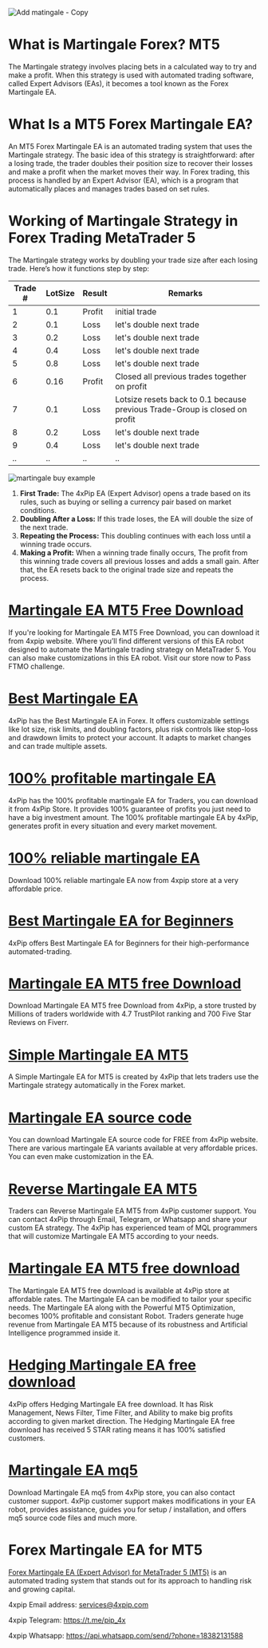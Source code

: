 ![Add matingale - Copy](https://github.com/user-attachments/assets/32923fd2-6e04-4e89-a25d-158229e9b23c)

# What is Martingale Forex? MT5
The Martingale strategy involves placing bets in a calculated way to try and make a profit. When this strategy is used with automated trading software, called Expert Advisors (EAs), it becomes a tool known as the Forex Martingale EA.

# What Is a MT5 Forex Martingale EA?
An MT5 Forex Martingale EA is an automated trading system that uses the Martingale strategy. The basic idea of this strategy is straightforward: after a losing trade, the trader doubles their position size to recover their losses and make a profit when the market moves their way. In Forex trading, this process is handled by an Expert Advisor (EA), which is a program that automatically places and manages trades based on set rules.

# Working of Martingale Strategy in Forex Trading MetaTrader 5
The Martingale strategy works by doubling your trade size after each losing trade. Here’s how it functions step by step:

| Trade #  | LotSize | Result | Remarks |
| ------------- | ------------- | ------------- | ------------- |
| 1  |  0.1  |  Profit  |  initial trade  |
| 2  |  0.1  |  Loss  |  let's double next trade  |
| 3  |  0.2  |  Loss  |  let's double next trade  |
| 4  |  0.4  |  Loss  |  let's double next trade  |
| 5  |  0.8  |  Loss  |  let's double next trade  |
| 6  |  0.16  |  Profit  |  Closed all previous trades together on profit  |
| 7  |  0.1  |  Loss  |  Lotsize resets back to 0.1 because previous Trade-Group is closed on profit  |
| 8  |  0.2  |  Loss  |  let's double next trade  |
| 9  |  0.4  |  Loss  |  let's double next trade  |
| ..  |  ..  |  ..  |  ..  |

![martingale buy example](https://github.com/user-attachments/assets/5be1d352-317b-4e0b-9772-361d10810595)

1. **First Trade:** The 4xPip EA (Expert Advisor) opens a trade based on its rules, such as buying or selling a currency pair based on market conditions.
2. **Doubling After a Loss:** If this trade loses, the EA will double the size of the next trade.
3. **Repeating the Process:** This doubling continues with each loss until a winning trade occurs.
4. **Making a Profit:** When a winning trade finally occurs, The profit from this winning trade covers all previous losses and adds a small gain. After that, the EA resets back to the original trade size and repeats the process.

# [Martingale EA MT5 Free Download](https://4xpip.com/product/best-martingale-strategy-forex-ea-mt5-grid-trading)
If you're looking for Martingale EA MT5 Free Download, you can download it from 4xpip website. Where you’ll find different versions of this EA robot designed to automate the Martingale trading strategy on MetaTrader 5. You can also make customizations in this EA robot. Visit our store now to Pass FTMO challenge.

# [Best Martingale EA](https://4xpip.com/product/best-martingale-strategy-forex-ea-mt5-grid-trading)
4xPip has the Best Martingale EA in Forex. It offers customizable settings like lot size, risk limits, and doubling factors, plus risk controls like stop-loss and drawdown limits to protect your account. It adapts to market changes and can trade multiple assets.

# [100% profitable martingale EA](https://4xpip.com/product/best-martingale-strategy-forex-ea-mt5-grid-trading)
4xPip has the 100% profitable martingale EA for Traders, you can download it from 4xPip Store. It provides 100% guarantee of profits you just need to have a big investment amount. The 100% profitable martingale EA by 4xPip, generates profit in every situation and every market movement.

# [100% reliable martingale EA](https://4xpip.com/product/best-martingale-strategy-forex-ea-mt5-grid-trading)
Download 100% reliable martingale EA now from 4xpip store at a very affordable price.

# [Best Martingale EA for Beginners](https://4xpip.com/product/best-martingale-strategy-forex-ea-mt5-grid-trading)
4xPip offers Best Martingale EA for Beginners for their high-performance automated-trading.

# [Martingale EA MT5 free Download](https://4xpip.com/product/best-martingale-strategy-forex-ea-mt5-grid-trading)
Download Martingale EA MT5 free Download from 4xPip, a store trusted by Millions of traders worldwide with 4.7 TrustPilot ranking and 700 Five Star Reviews on Fiverr.

# [Simple Martingale EA MT5](https://4xpip.com/product/best-martingale-strategy-forex-ea-mt5-grid-trading)
A Simple Martingale EA for MT5 is created by 4xPip that lets traders use the Martingale strategy automatically in the Forex market.

# [Martingale EA source code](https://4xpip.com/product/best-martingale-strategy-forex-ea-mt5-grid-trading)
You can download Martingale EA source code for FREE from 4xPip website. There are various martingale EA variants available at very affordable prices. You can even make customization in the EA.

# [Reverse Martingale EA MT5](https://4xpip.com/product/best-martingale-strategy-forex-ea-mt5-grid-trading)
Traders can Reverse Martingale EA MT5 from 4xPip customer support. You can contact 4xPip through Email, Telegram, or Whatsapp and share your custom EA strategy. The 4xPip has experienced team of MQL programmers that will customize Martingale EA MT5 according to your needs.

# [Martingale EA MT5 free download](https://4xpip.com/product/best-martingale-strategy-forex-ea-mt5-grid-trading)
The Martingale EA MT5 free download is available at 4xPip store at affordable rates. The Martingale EA can be modified to tailor your specific needs. The Martingale EA along with the Powerful MT5 Optimization, becomes 100% profitable and consistant Robot. Traders generate huge revenue from Martingale EA MT5 because of its robustness and Artificial Intelligence programmed inside it.

# [Hedging Martingale EA free download](https://4xpip.com/product/best-martingale-strategy-forex-ea-mt5-grid-trading)
4xPip offers Hedging Martingale EA free download. It has Risk Management, News Filter, Time Filter, and Ability to make big profits according to given market direction. The Hedging Martingale EA free download has received 5 STAR rating means it has 100% satisfied customers.

# [Martingale EA mq5](https://4xpip.com/product/best-martingale-strategy-forex-ea-mt5-grid-trading)
Download Martingale EA mq5 from 4xPip store, you can also contact customer support. 4xPip customer support makes modifications in your EA robot, provides assistance, guides you for setup / installation, and offers mq5 source code files and much more.

# Forex Martingale EA for MT5
[Forex Martingale EA (Expert Advisor) for MetaTrader 5 (MT5)](https://4xpip.com/product/best-martingale-strategy-forex-ea-mt5-grid-trading) is an automated trading system that stands out for its approach to handling risk and growing capital.

4xpip Email address: services@4xpip.com

4xpip Telegram: https://t.me/pip_4x

4xpip Whatsapp: https://api.whatsapp.com/send/?phone=18382131588
